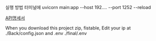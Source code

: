 실행 방법
터미널에 uvicorn main:app --host 192.... --port 1252 --reload

[API명세서](https://tropical-busby-60f.notion.site/12a08f997e6c807aa441f1b74caed0b0?v=12e08f997e6c80ebb8c7000ce53b6c1c&pvs=4)

When you download this project zip, fistable, Edit your ip at ./Back/config.json and  .env ./final/.env
